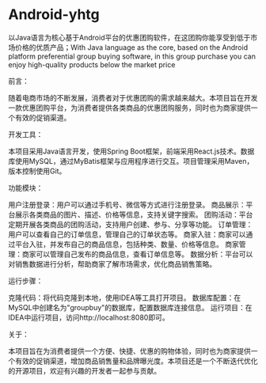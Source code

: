 # Android-yhtg
以Java语言为核心基于Android平台的优惠团购软件，在这团购你能享受到低于市场价格的优质产品；With Java language as the core, based on the Android platform preferential group buying software, in this group purchase you can enjoy high-quality products below the market price

前言：

随着电商市场的不断发展，消费者对于优惠团购的需求越来越大。本项目旨在开发一款优惠团购平台，为消费者提供各类商品的优惠团购服务，同时也为商家提供一个有效的促销渠道。

开发工具：

本项目采用Java语言开发，使用Spring Boot框架，前端采用React.js技术。数据库使用MySQL，通过MyBatis框架与应用程序进行交互。项目管理采用Maven，版本控制使用Git。

功能模块：

用户注册登录：用户可以通过手机号、微信等方式进行注册登录。
商品展示：平台展示各类商品的图片、描述、价格等信息，支持关键字搜索。
团购活动：平台定期开展各类商品的团购活动，支持用户创建、参与、分享等功能。
订单管理：用户可以查看自己的订单信息，管理自己的订单状态等。
商家入驻：商家可以通过平台入驻，并发布自己的商品信息，包括种类、数量、价格等信息。
商家管理：商家可以管理自己发布的商品信息，查看订单信息等。
数据分析：平台可以对销售数据进行分析，帮助商家了解市场需求，优化商品销售策略。

运行步骤：

克隆代码：将代码克隆到本地，使用IDEA等工具打开项目。
数据库配置：在MySQL中创建名为"groupbuy"的数据库，配置数据库连接信息。
运行项目：在IDEA中运行项目，访问http://localhost:8080即可。

关于：

本项目旨在为消费者提供一个方便、快捷、优惠的购物体验，同时也为商家提供一个有效的促销渠道，增加商品销售量和品牌曝光度。本项目还是一个不断迭代优化的开源项目，欢迎有兴趣的开发者一起参与贡献。
